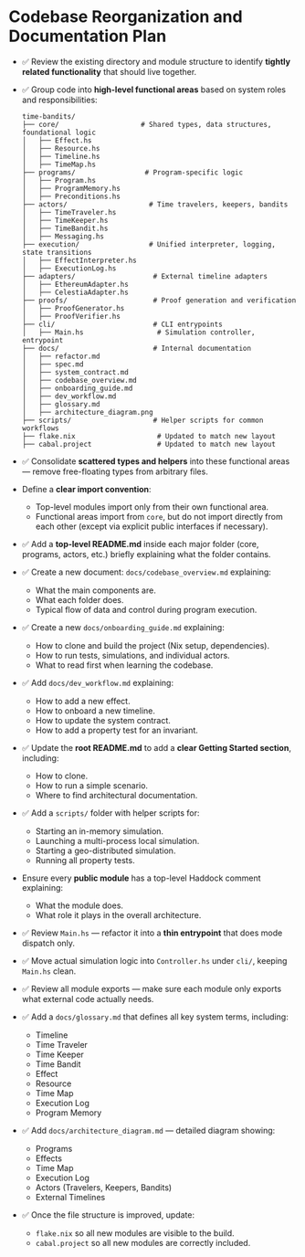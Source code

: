 # Codebase Reorganization and Documentation Plan

- ✅ Review the existing directory and module structure to identify **tightly related functionality** that should live together.
- ✅ Group code into **high-level functional areas** based on system roles and responsibilities:

    ```
    time-bandits/
    ├── core/                    # Shared types, data structures, foundational logic
    │   ├── Effect.hs
    │   ├── Resource.hs
    │   ├── Timeline.hs
    │   ├── TimeMap.hs
    ├── programs/                 # Program-specific logic
    │   ├── Program.hs
    │   ├── ProgramMemory.hs
    │   ├── Preconditions.hs
    ├── actors/                    # Time travelers, keepers, bandits
    │   ├── TimeTraveler.hs
    │   ├── TimeKeeper.hs
    │   ├── TimeBandit.hs
    │   ├── Messaging.hs
    ├── execution/                 # Unified interpreter, logging, state transitions
    │   ├── EffectInterpreter.hs
    │   ├── ExecutionLog.hs
    ├── adapters/                   # External timeline adapters
    │   ├── EthereumAdapter.hs
    │   ├── CelestiaAdapter.hs
    ├── proofs/                     # Proof generation and verification
    │   ├── ProofGenerator.hs
    │   ├── ProofVerifier.hs
    ├── cli/                        # CLI entrypoints
    │   ├── Main.hs                  # Simulation controller, entrypoint
    ├── docs/                       # Internal documentation
    │   ├── refactor.md
    │   ├── spec.md
    │   ├── system_contract.md
    │   ├── codebase_overview.md
    │   ├── onboarding_guide.md
    │   ├── dev_workflow.md
    │   ├── glossary.md
    │   ├── architecture_diagram.png
    ├── scripts/                    # Helper scripts for common workflows
    ├── flake.nix                    # Updated to match new layout
    ├── cabal.project                # Updated to match new layout
    ```

- ✅ Consolidate **scattered types and helpers** into these functional areas — remove free-floating types from arbitrary files.
- Define a **clear import convention**:
    - Top-level modules import only from their own functional area.
    - Functional areas import from `core`, but do not import directly from each other (except via explicit public interfaces if necessary).
- ✅ Add a **top-level README.md** inside each major folder (core, programs, actors, etc.) briefly explaining what the folder contains.
- ✅ Create a new document: `docs/codebase_overview.md` explaining:
    - What the main components are.
    - What each folder does.
    - Typical flow of data and control during program execution.
- ✅ Create a new `docs/onboarding_guide.md` explaining:
    - How to clone and build the project (Nix setup, dependencies).
    - How to run tests, simulations, and individual actors.
    - What to read first when learning the codebase.
- ✅ Add `docs/dev_workflow.md` explaining:
    - How to add a new effect.
    - How to onboard a new timeline.
    - How to update the system contract.
    - How to add a property test for an invariant.
- ✅ Update the **root README.md** to add a **clear Getting Started section**, including:
    - How to clone.
    - How to run a simple scenario.
    - Where to find architectural documentation.
- ✅ Add a `scripts/` folder with helper scripts for:
    - Starting an in-memory simulation.
    - Launching a multi-process local simulation.
    - Starting a geo-distributed simulation.
    - Running all property tests.
- Ensure every **public module** has a top-level Haddock comment explaining:
    - What the module does.
    - What role it plays in the overall architecture.
- ✅ Review `Main.hs` — refactor it into a **thin entrypoint** that does mode dispatch only.
- ✅ Move actual simulation logic into `Controller.hs` under `cli/`, keeping `Main.hs` clean.
- ✅ Review all module exports — make sure each module only exports what external code actually needs.
- ✅ Add a `docs/glossary.md` that defines all key system terms, including:
    - Timeline
    - Time Traveler
    - Time Keeper
    - Time Bandit
    - Effect
    - Resource
    - Time Map
    - Execution Log
    - Program Memory
- ✅ Add `docs/architecture_diagram.md` — detailed diagram showing:
    - Programs
    - Effects
    - Time Map
    - Execution Log
    - Actors (Travelers, Keepers, Bandits)
    - External Timelines
- ✅ Once the file structure is improved, update:
    - `flake.nix` so all new modules are visible to the build.
    - `cabal.project` so all new modules are correctly included.